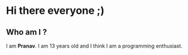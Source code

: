 # Hi there everyone ;) 

## Who am I ?
I am **Pranav**. I am 13 years old and I think I am a programming enthusiast.


